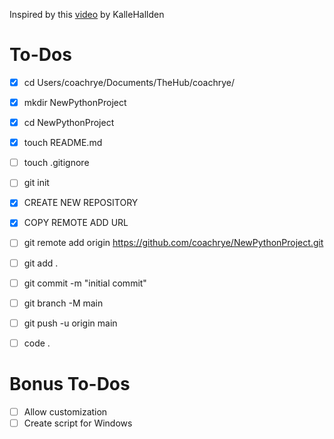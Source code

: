 Inspired by this [video](https://www.youtube.com/watch?v=7Y8Ppin12r4) by KalleHallden

# To-Dos

- [x] cd Users/coachrye/Documents/TheHub/coachrye/
- [x] mkdir NewPythonProject
- [x] cd NewPythonProject
- [x] touch README.md
- [ ] touch .gitignore
- [ ] git init
- [x] CREATE NEW REPOSITORY
- [x] COPY REMOTE ADD URL
- [ ] git remote add origin https://github.com/coachrye/NewPythonProject.git
- [ ] git add .
- [ ] git commit -m "initial commit"
- [ ] git branch -M main
- [ ] git push -u origin main
- [ ] code .


# Bonus To-Dos

- [ ] Allow customization
- [ ] Create script for Windows

